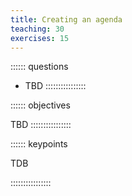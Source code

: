 ```yaml
---
title: Creating an agenda
teaching: 30
exercises: 15
---
```


:::::: questions

* TBD
::::::::::::::::


:::::: objectives

TBD
::::::::::::::::



:::::: keypoints

TDB

::::::::::::::::
